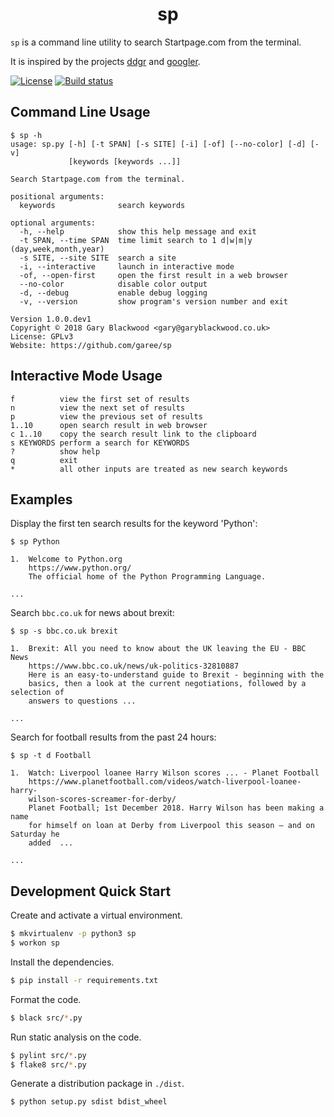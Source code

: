 <h1 align="center">sp</h1>

`sp` is a command line utility to search Startpage.com from the terminal.

It is  inspired by the projects [ddgr](https://github.com/jarun/ddgr) and [googler](https://github.com/jarun/googler).

<a href="https://github.com/garee/sp/blob/master/LICENSE"><img src="https://img.shields.io/github/license/garee/sp.svg" alt="License" /></a> <a href="https://travis-ci.org/Garee/sp"><img src="https://travis-ci.org/Garee/sp.svg?branch=master" alt="Build status"></a>

## Command Line Usage

```
$ sp -h
usage: sp.py [-h] [-t SPAN] [-s SITE] [-i] [-of] [--no-color] [-d] [-v]
             [keywords [keywords ...]]

Search Startpage.com from the terminal.

positional arguments:
  keywords              search keywords

optional arguments:
  -h, --help            show this help message and exit
  -t SPAN, --time SPAN  time limit search to 1 d|w|m|y (day,week,month,year)
  -s SITE, --site SITE  search a site
  -i, --interactive     launch in interactive mode
  -of, --open-first     open the first result in a web browser
  --no-color            disable color output
  -d, --debug           enable debug logging
  -v, --version         show program's version number and exit

Version 1.0.0.dev1
Copyright © 2018 Gary Blackwood <gary@garyblackwood.co.uk>
License: GPLv3
Website: https://github.com/garee/sp
```

## Interactive Mode Usage

```
f          view the first set of results
n          view the next set of results
p          view the previous set of results
1..10      open search result in web browser
c 1..10    copy the search result link to the clipboard
s KEYWORDS perform a search for KEYWORDS
?          show help
q          exit
*          all other inputs are treated as new search keywords
```

## Examples

Display the first ten search results for the keyword 'Python':
```
$ sp Python

1.  Welcome to Python.org
    https://www.python.org/
    The official home of the Python Programming Language.

...
```

Search `bbc.co.uk` for news about brexit:
```
$ sp -s bbc.co.uk brexit

1.  Brexit: All you need to know about the UK leaving the EU - BBC News
    https://www.bbc.co.uk/news/uk-politics-32810887
    Here is an easy-to-understand guide to Brexit - beginning with the
    basics, then a look at the current negotiations, followed by a selection of
    answers to questions ...

...
```

Search for football results from the past 24 hours:
```
$ sp -t d Football

1.  Watch: Liverpool loanee Harry Wilson scores ... - Planet Football
    https://www.planetfootball.com/videos/watch-liverpool-loanee-harry-
    wilson-scores-screamer-for-derby/
    Planet Football; 1st December 2018. Harry Wilson has been making a name
    for himself on loan at Derby from Liverpool this season – and on Saturday he
    added  ...

...
```

## Development Quick Start

Create and activate a virtual environment.
```sh
$ mkvirtualenv -p python3 sp
$ workon sp
```

Install the dependencies.

```sh
$ pip install -r requirements.txt
```

Format the code.

```sh
$ black src/*.py
```

Run static analysis on the code.

```sh
$ pylint src/*.py
$ flake8 src/*.py
```

Generate a distribution package in `./dist`.

```sh
$ python setup.py sdist bdist_wheel
```
